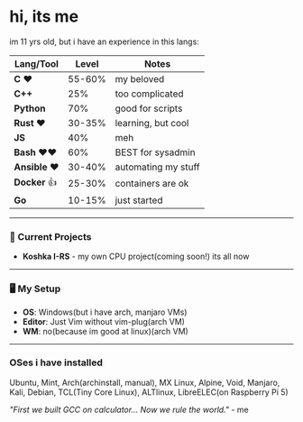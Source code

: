 # hi, its me

im 11 yrs old, but i have an experience in this langs:

| Lang/Tool      | Level      | Notes                         |
|----------------|------------|-------------------------------|
| **C** ❤️       | 55-60%     | my beloved                    |
| **C++**        | 25%        | too complicated               |
| **Python**     | 70%        | good for scripts              |
| **Rust** ❤️    | 30-35%     | learning, but cool            |
| **JS**         | 40%        | meh                           |
| **Bash** ❤️❤️  | 60%        | BEST for sysadmin             |
| **Ansible** ❤️ | 30-40%     | automating my stuff           |
| **Docker** 👍  | 25-30%     | containers are ok             |
| **Go**         | 10-15%     | just started                  |

---

### 🔧 Current Projects
- **Koshka I-RS** - my own CPU project(coming soon!)
its all now 
---

### 🖥️ My Setup
- **OS**: Windows(but i have arch, manjaro VMs)
- **Editor**: Just Vim without vim-plug(arch VM)
- **WM**: no(because im good at linux)(arch VM)

---
### OSes i have installed
Ubuntu,
Mint,
Arch(archinstall, manual),
MX Linux,
Alpine,
Void,
Manjaro,
Kali,
Debian,
TCL(Tiny Core Linux),
ALTlinux,
LibreELEC(on Raspberry Pi 5)


*"First we built GCC on calculator... Now we rule the world."* - me
